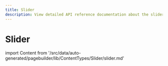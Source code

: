 ```yaml
---
title: Slider
description: View detailed API reference documentation about the slider content type of the Page Builder component for PWA Studio storefront projects.
---
```


# Slider

<!--
The reference doc content is generated automatically from the source code.
To update this section, update the doc blocks in the source code
-->

import Content from '/src/data/auto-generated/pagebuilder/lib/ContentTypes/Slider/slider.md'

<Content />
